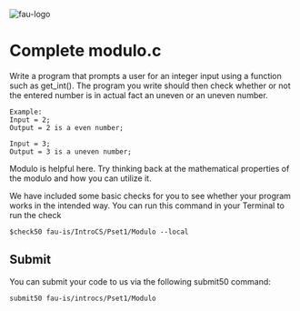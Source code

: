 ![fau-logo](https://www.fau.de/files/2016/02/fb-ww-logo-preview.jpg)
# Complete modulo.c

Write a program that prompts a user for an integer input using a function such as get_int(). The program
you write should then check whether or not the entered number is in actual fact an uneven or an uneven number.

~~~
Example: 
Input = 2; 
Output = 2 is a even number;

Input = 3;
Output = 3 is a uneven number;
~~~

Modulo is helpful here. Try thinking back at the mathematical properties of the modulo and 
how you can utilize it.

We have included some basic checks for you to see whether your program works in the intended way.
You can run this command in your Terminal to run the check
~~~
$check50 fau-is/IntroCS/Pset1/Modulo --local
~~~

## Submit

You can submit your code to us via the following submit50 command:

~~~
submit50 fau-is/introcs/Pset1/Modulo
~~~
